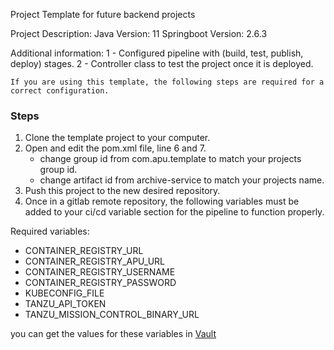 Project Template for future backend projects

Project Description:
Java Version: 11
Springboot Version: 2.6.3

Additional information:
1 - Configured pipeline with (build, test, publish, deploy) stages.
2 - Controller class to test the project once it is deployed.

`If you are using this template, the following steps are required for a correct configuration.`

### Steps
1. Clone the template project to your computer.
2. Open and edit the pom.xml file, line 6 and 7.
   - change group id from  <groupId>com.apu.template</groupId> to match your projects group id.
   - change artifact id from <artifactId>archive-service</artifactId> to match your projects name.
3. Push this project to the new desired repository.
4. Once in a gitlab remote repository, the following variables must be added to your ci/cd variable section 
for the pipeline to function properly.

Required variables:
- CONTAINER_REGISTRY_URL
- CONTAINER_REGISTRY_APU_URL
- CONTAINER_REGISTRY_USERNAME
- CONTAINER_REGISTRY_PASSWORD
- KUBECONFIG_FILE
- TANZU_API_TOKEN
- TANZU_MISSION_CONTROL_BINARY_URL

you can get the values for these variables in [Vault](https://vault-dev.usdc01.solera.farm/ui/vault/secrets/app-secrets/show/smr/apu/gitlab)